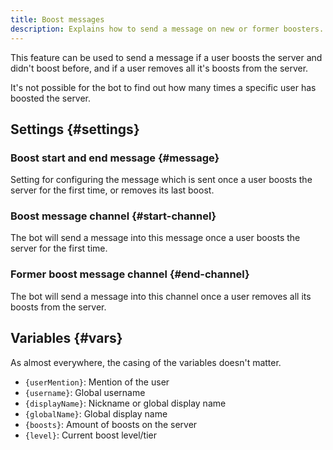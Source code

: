 ```yaml
---
title: Boost messages
description: Explains how to send a message on new or former boosters.
---
```


This feature can be used to send a message if a user boosts the server and didn't boost before, and if a user removes all it's boosts from the server.

It's not possible for the bot to find out how many times a specific user has boosted the server.

## Settings {#settings}

### Boost start and end message {#message}

Setting for configuring the message which is sent once a user boosts the server for the first time, or removes its last boost.

### Boost message channel {#start-channel}

The bot will send a message into this message once a user boosts the server for the first time.

### Former boost message channel {#end-channel}

The bot will send a message into this channel once a user removes all its boosts from the server.

## Variables {#vars}

As almost everywhere, the casing of the variables doesn't matter.

- `{userMention}`: Mention of the user
- `{username}`: Global username
- `{displayName}`: Nickname or global display name
- `{globalName}`: Global display name
- `{boosts}`: Amount of boosts on the server
- `{level}`: Current boost level/tier

